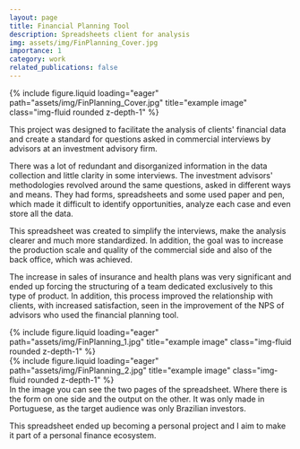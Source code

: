 ```yaml
---
layout: page
title: Financial Planning Tool
description: Spreadsheets client for analysis
img: assets/img/FinPlanning_Cover.jpg
importance: 1
category: work
related_publications: false
---
```


<div class="row">
    <div class="col-sm mt-3 mt-md-0">
        {% include figure.liquid loading="eager" path="assets/img/FinPlanning_Cover.jpg" title="example image" class="img-fluid rounded z-depth-1" %}
    </div>
</div>

This project was designed to facilitate the analysis of clients' financial data and create a standard for questions asked in commercial interviews by advisors at an investment advisory firm.

There was a lot of redundant and disorganized information in the data collection and little clarity in some interviews. The investment advisors' methodologies revolved around the same questions, asked in different ways and means. They had forms, spreadsheets and some used paper and pen, which made it difficult to identify opportunities, analyze each case and even store all the data.

This spreadsheet was created to simplify the interviews, make the analysis clearer and much more standardized. In addition, the goal was to increase the production scale and quality of the commercial side and also of the back office, which was achieved.

The increase in sales of insurance and health plans was very significant and ended up forcing the structuring of a team dedicated exclusively to this type of product. In addition, this process improved the relationship with clients, with increased satisfaction, seen in the improvement of the NPS of advisors who used the financial planning tool.

<div class="row">
    <div class="col-sm mt-2 mt-md-0">
        {% include figure.liquid loading="eager" path="assets/img/FinPlanning_1.jpg" title="example image" class="img-fluid rounded z-depth-1" %}
    </div>
    <div class="col-sm mt-2 mt-md-0">
        {% include figure.liquid loading="eager" path="assets/img/FinPlanning_2.jpg" title="example image" class="img-fluid rounded z-depth-1" %}
    </div>
</div>
<div class="caption">
    In the image you can see the two pages of the spreadsheet. Where there is the form on one side and the output on the other. It was only made in Portuguese, as the target audience was only Brazilian investors.
</div>

This spreadsheet ended up becoming a personal project and I aim to make it part of a personal finance ecosystem.